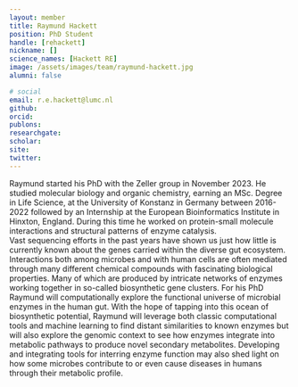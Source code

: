 ```yaml
---
layout: member
title: Raymund Hackett
position: PhD Student
handle: [rehackett]
nickname: []
science_names: [Hackett RE]
image: /assets/images/team/raymund-hackett.jpg
alumni: false

# social
email: r.e.hackett@lumc.nl
github:
orcid:
publons:
researchgate:
scholar:
site:
twitter:
---
```


Raymund started his PhD with the Zeller group in November 2023. He studied molecular biology and organic chemistry, earning an MSc. Degree in Life Science, at the University of Konstanz in Germany between 2016-2022 followed by an Internship at the European Bioinformatics Institute in Hinxton, England. During this time he worked on protein-small molecule interactions and structural patterns of enzyme catalysis.  
Vast sequencing efforts in the past years have shown us just how little is currently known about the genes carried within the diverse gut ecosystem. Interactions both among microbes and with human cells are often mediated through many different chemical compounds with fascinating biological properties. Many of which are produced by intricate networks of enzymes working together in so-called biosynthetic gene clusters. For his PhD Raymund will computationally explore the functional universe of microbial enzymes in the human gut. With the hope of tapping into this ocean of biosynthetic potential, Raymund will leverage both classic computational tools and machine learning to find distant similarities to known enzymes but will also explore the genomic context to see how enzymes integrate into metabolic pathways to produce novel secondary metabolites. Developing and integrating tools for interring enzyme function may also shed light on how some microbes contribute to or even cause diseases in humans through their metabolic profile.  

